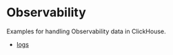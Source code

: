# Observability

Examples for handling Observability data in ClickHouse. 

- [logs](https://github.com/ClickHouse/examples/tree/main/observability/logs)
